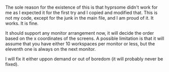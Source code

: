 The sole reason for the existence of this is that hyprsome didn't work for me as I expected it for the first try and I copied and modified that. This is not my code, except for the junk in the main file, and I am proud of it. It works. It is fine.

It should support any monitor arrangement now, it will decide the order based on the x coordinates of the screens. A possible limitation is that it will assume that you have either 10 workspaces per monitor or less, but the eleventh one is always on the next monitor.

I will fix it either uppon demand or out of boredom (it will probably never be fixed).
